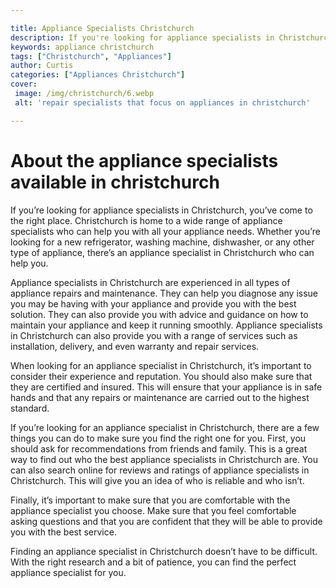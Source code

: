 ```yaml
---

title: Appliance Specialists Christchurch
description: If you're looking for appliance specialists in Christchurch, this post can help you find the right one for you - read on to learn more!
keywords: appliance christchurch
tags: ["Christchurch", "Appliances"]
author: Curtis
categories: ["Appliances Christchurch"]
cover: 
 image: /img/christchurch/6.webp
 alt: 'repair specialists that focus on appliances in christchurch'

---
```


# About the appliance specialists available in christchurch

If you’re looking for appliance specialists in Christchurch, you’ve come to the right place. Christchurch is home to a wide range of appliance specialists who can help you with all your appliance needs. Whether you’re looking for a new refrigerator, washing machine, dishwasher, or any other type of appliance, there’s an appliance specialist in Christchurch who can help you.

Appliance specialists in Christchurch are experienced in all types of appliance repairs and maintenance. They can help you diagnose any issue you may be having with your appliance and provide you with the best solution. They can also provide you with advice and guidance on how to maintain your appliance and keep it running smoothly. Appliance specialists in Christchurch can also provide you with a range of services such as installation, delivery, and even warranty and repair services.

When looking for an appliance specialist in Christchurch, it’s important to consider their experience and reputation. You should also make sure that they are certified and insured. This will ensure that your appliance is in safe hands and that any repairs or maintenance are carried out to the highest standard.

If you’re looking for an appliance specialist in Christchurch, there are a few things you can do to make sure you find the right one for you. First, you should ask for recommendations from friends and family. This is a great way to find out who the best appliance specialists in Christchurch are. You can also search online for reviews and ratings of appliance specialists in Christchurch. This will give you an idea of who is reliable and who isn’t.

Finally, it’s important to make sure that you are comfortable with the appliance specialist you choose. Make sure that you feel comfortable asking questions and that you are confident that they will be able to provide you with the best service.

Finding an appliance specialist in Christchurch doesn’t have to be difficult. With the right research and a bit of patience, you can find the perfect appliance specialist for you.